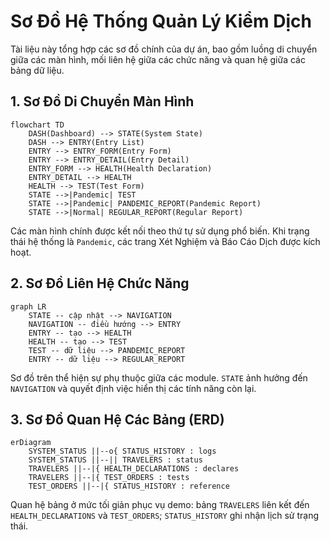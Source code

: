 # Sơ Đồ Hệ Thống Quản Lý Kiểm Dịch

Tài liệu này tổng hợp các sơ đồ chính của dự án, bao gồm luồng di chuyển giữa các màn hình, mối liên hệ giữa các chức năng và quan hệ giữa các bảng dữ liệu.

## 1. Sơ Đồ Di Chuyển Màn Hình

```mermaid
flowchart TD
    DASH(Dashboard) --> STATE(System State)
    DASH --> ENTRY(Entry List)
    ENTRY --> ENTRY_FORM(Entry Form)
    ENTRY --> ENTRY_DETAIL(Entry Detail)
    ENTRY_FORM --> HEALTH(Health Declaration)
    ENTRY_DETAIL --> HEALTH
    HEALTH --> TEST(Test Form)
    STATE -->|Pandemic| TEST
    STATE -->|Pandemic| PANDEMIC_REPORT(Pandemic Report)
    STATE -->|Normal| REGULAR_REPORT(Regular Report)
```

Các màn hình chính được kết nối theo thứ tự sử dụng phổ biến. Khi trạng thái hệ thống là `Pandemic`, các trang Xét Nghiệm và Báo Cáo Dịch được kích hoạt.

## 2. Sơ Đồ Liên Hệ Chức Năng

```mermaid
graph LR
    STATE -- cập nhật --> NAVIGATION
    NAVIGATION -- điều hướng --> ENTRY
    ENTRY -- tạo --> HEALTH
    HEALTH -- tạo --> TEST
    TEST -- dữ liệu --> PANDEMIC_REPORT
    ENTRY -- dữ liệu --> REGULAR_REPORT
```

Sơ đồ trên thể hiện sự phụ thuộc giữa các module. `STATE` ảnh hưởng đến `NAVIGATION` và quyết định việc hiển thị các tính năng còn lại.

## 3. Sơ Đồ Quan Hệ Các Bảng (ERD)

```mermaid
erDiagram
    SYSTEM_STATUS ||--o{ STATUS_HISTORY : logs
    SYSTEM_STATUS ||--|| TRAVELERS : status
    TRAVELERS ||--|{ HEALTH_DECLARATIONS : declares
    TRAVELERS ||--|{ TEST_ORDERS : tests
    TEST_ORDERS ||--|{ STATUS_HISTORY : reference
```

Quan hệ bảng ở mức tối giản phục vụ demo: bảng `TRAVELERS` liên kết đến `HEALTH_DECLARATIONS` và `TEST_ORDERS`; `STATUS_HISTORY` ghi nhận lịch sử trạng thái.

